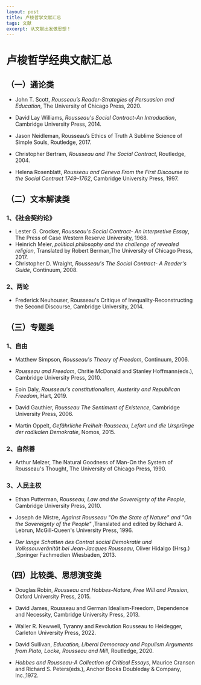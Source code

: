 ```yaml
---
layout: post
title: 卢梭哲学文献汇总
tags: 文献
excerpt: 从文献出发做思想！
---
```


# 卢梭哲学经典文献汇总



## （一）通论类

-  John T. Scott, *Rousseau’s  Reader-Strategies of Persuasion  and Education*, The University of Chicago Press, 2020.

- David Lay Williams, *Rousseau's Social Contract-An Introduction*, Cambridge University Press, 2014.

-  Jason Neidleman, Rousseau’s Ethics of Truth A Sublime Science of Simple Souls, Routledge, 2017.

-  Christopher  Bertram, *Rousseau and  The Social Contract*, Routledge, 2004.

- Helena Rosenblatt, *Rousseau and Geneva From the First Discourse to the Social Contract 1749–1762*, Cambridge University Press, 1997.

  

## （二）文本解读类

### 1、《社会契约论》

- Lester G. Crocker, *Rousseau's Social Contract- An Interpretive Essay*, The Press of Case Western Reserve University, 1968.
- Heinrich Meier, *political philosophy and the  challenge of revealed religion*, Translated by Robert Berman,The University of Chicago Press, 2017.
- Christopher D. Wraight, *Rousseau's The Social Contract- A Reader's Guide*, Continuum, 2008.

### 2、两论

- Frederick Neuhouser, Rousseau's Critique of Inequality-Reconstructing the Second Discourse, Cambridge University, 2014.

  

## （三）专题类

###        1、自由

- Matthew Simpson, *Rousseau's Theory of Freedom*, Continuum, 2006.

- *Rousseau and Freedom*, Chritie McDonald and Stanley Hoffmann(eds.), Cambridge University Press, 2010.

- Eoin Daly, *Rousseau's constitutionalism, Austerity and Republican Freedom*, Hart, 2019.

- David Gauthier, *Rousseau The Sentiment of Existence*, Cambridge University Press, 2006.

- Martin Oppelt, *Gefährliche Freiheit-Rousseau, Lefort und die Ursprünge der radikalen Demokratie*, Nomos, 2015.

  

###            2、自然善

- Arthur Melzer, The Natural Goodness of Man-On the System of  Rousseau's Thought, The University of Chicago Press, 1990.

  

###             3、人民主权

- Ethan Putterman, *Rousseau, Law and the  Sovereignty of the People*, Cambridge University Press, 2010.

- Joseph de Mistre, *Against Rousseau "On the State of Nature" and "On the Sovereignty of the People"* ,Translated and edited by Richard A. Lebrun, McGill-Queen's University Press, 1996.

- *Der lange Schatten des  Contrat social Demokratie und Volkssouveränität  bei Jean-Jacques Rousseau*, Oliver Hidalgo (Hrsg.) ,Springer Fachmedien Wiesbaden, 2013.

  

## （四）比较类、思想演变类

- Douglas Robin,  *Rousseau and Hobbes-Nature, Free Will and Passion*, Oxford University Press, 2015.

- David James, Rousseau and German Idealism-Freedom, Dependence and Necessity, Cambridge University Press, 2013.

- Waller R. Newwell, Tyranny and Revolution Rousseau to Heidegger, Carleton University Press, 2022.

- David Sullivan, *Education, Liberal  Democracy and Populism Arguments from Plato, Locke,  Rousseau and Mill*, Routledge, 2020.

- *Hobbes and Rousseau-A Collection of Critical Essays*, Maurice Cranson and Richard S. Peters(eds.), Anchor Books Doubleday & Company, Inc.,1972. 

  

